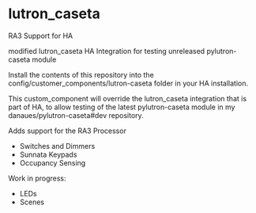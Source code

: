 # lutron_caseta

RA3 Support for HA

modified lutron_caseta HA Integration for testing unreleased pylutron-caseta module

Install the contents of this repository into the config/customer_components/lutron-caseta folder in your HA installation.

This custom_component will override the lutron_caseta integration that is part of HA, to allow testing of the latest pylutron-caseta module in my danaues/pylutron-caseta#dev repository.

Adds support for the RA3 Processor
- Switches and Dimmers
- Sunnata Keypads
- Occupancy Sensing

Work in progress:
 - LEDs
 - Scenes
